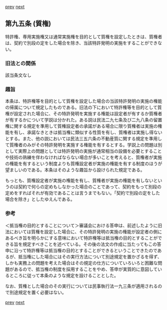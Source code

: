 [prev](/specific/markdowns/特許法/123_Mp-Ch_4-Se_1-At_94.md)
[next](/specific/markdowns/特許法/125_Mp-Ch_4-Se_1-At_96.md)
## 第九五条 (質権)
特許権、専用実施権又は通常実施権を目的として質権を設定したときは、質権者は、契約で別段の定をした場合を除き、当該特許発明の実施をすることができない。


### 旧法との関係
該当条文なし

### 趣旨
本条は、特許権等を目的として質権を設定した場合の当該特許発明の実施の権能の帰属について規定したものである。旧法の下において特許権等を目的として質権が設定された場合に、その特許発明を実施する権能は設定者が有するか質権者が有するかについて学説は分かれた。ある説は民法二九七条及び二九八条の留置権に関する規定を準用して質権設定者の承諾がある場合に限り質権者は実施の権能を有し、承諾なきときは抵当権に類似する性質を有し、質権者は実施し得ないとする。また、他の説においては民法三五六条の不動産質に関する規定を準用して質権者のみがその特許発明を実施する権能を有するとする。学説上の問題は別として実際上の問題としては特許発明の実施が通常相当の設備を必要とすることや技術の熟練を伴わなければならない場合が多いことを考えると、質権者が実施の権能を有するという制度よりも質権設定者が実施の権能を有する制度のほうが望ましいのである。本条はそのような趣旨から設けられた規定である。

もっとも、質権設定者が実施の権能を有し、質権者が実施の権能を有しないというのは契約で何らの定めもしなかった場合のことであって、契約をもって別段の定めをすればそれが有効であることは言うまでもない。「契約で別段の定をした場合を除き」としたゆえんである。


### 参考
＜抵当権の目的とすることについて＞審議会における答申は、前述したように旧法においては質権を設定した場合に、その特許発明の実施の権能が設定者の側にあるべき旨を明らかにする意味において特許権等は抵当権の目的とすることができる旨を規定すべきことを述べている。その後の法文の作成に当たってもこの答申に沿って特許権等は抵当権の目的とすることができるということできたのであるが、抵当権にした場合にはその実行方法について別途規定を置かざるを得ず、しかも実務上の問題を考えた場合はその規定の仕方についていろいろと困難な問題があるので、抵当権の制度を採用することをやめ、答申が実質的に意図しているところに従って本条のような規定を設けることとした。

なお、質権とした場合のその実行については民事執行法一九三条が適用されるので別途規定を置く必要はない。


[prev](/specific/markdowns/特許法/123_Mp-Ch_4-Se_1-At_94.md)
[next](/specific/markdowns/特許法/125_Mp-Ch_4-Se_1-At_96.md)